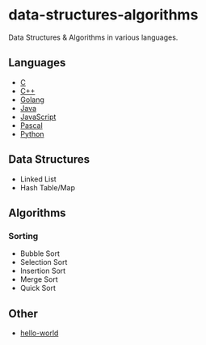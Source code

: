 # data-structures-algorithms
Data Structures & Algorithms in various languages.

## Languages
* [C](https://www.cprogramming.com/)
* [C++](https://isocpp.org/get-started)
* [Golang](https://golang.org/)
* [Java](https://www.oracle.com/java/)
* [JavaScript](https://nodejs.org/en/)
* [Pascal](https://wiki.freepascal.org/)
* [Python](https://www.python.org/)

## Data Structures
* Linked List
* Hash Table/Map

## Algorithms
### Sorting
* Bubble Sort
* Selection Sort
* Insertion Sort
* Merge Sort
* Quick Sort

## Other
* [hello-world](./hello-world/README.md)
